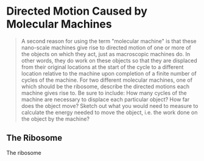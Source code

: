 # Directed Motion Caused by Molecular Machines

> A second reason for using the term "molecular machine" is that these
> nano-scale machines give rise to directed motion of one or more of the objects
> on which they act, just as macroscopic machines do. In other words, they do work
> on these objects so that they are displaced from their original locations at the
> start of the cycle to a different location relative to the machine upon
> completion of a finite number of cycles of the machine. For two different
> molecular machines, one of which should be the ribosome, describe the directed
> motions each machine gives rise to. Be sure to include: How many cycles of the
> machine are necessary to displace each particular object? How far does the
> object move? Sketch out what you would need to measure to calculate the energy
> needed to move the object, i.e. the work done on the object by the machine? 

## The Ribosome ##

The ribosome
